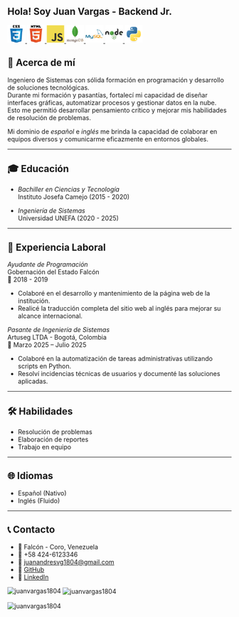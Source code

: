 ## Hola! Soy Juan Vargas - Backend Jr. 

<p align="left"> <a href="https://www.w3schools.com/css/" target="_blank" rel="noreferrer"> <img src="https://raw.githubusercontent.com/devicons/devicon/master/icons/css3/css3-original-wordmark.svg" alt="css3" width="40" height="40"/> </a> <a href="https://www.w3.org/html/" target="_blank" rel="noreferrer"> <img src="https://raw.githubusercontent.com/devicons/devicon/master/icons/html5/html5-original-wordmark.svg" alt="html5" width="40" height="40"/> </a> <a href="https://developer.mozilla.org/en-US/docs/Web/JavaScript" target="_blank" rel="noreferrer"> <img src="https://raw.githubusercontent.com/devicons/devicon/master/icons/javascript/javascript-original.svg" alt="javascript" width="40" height="40"/> </a> <a href="https://www.mongodb.com/" target="_blank" rel="noreferrer"> <img src="https://raw.githubusercontent.com/devicons/devicon/master/icons/mongodb/mongodb-original-wordmark.svg" alt="mongodb" width="40" height="40"/> </a> <a href="https://www.mysql.com/" target="_blank" rel="noreferrer"> <img src="https://raw.githubusercontent.com/devicons/devicon/master/icons/mysql/mysql-original-wordmark.svg" alt="mysql" width="40" height="40"/> </a> <a href="https://nodejs.org" target="_blank" rel="noreferrer"> <img src="https://raw.githubusercontent.com/devicons/devicon/master/icons/nodejs/nodejs-original-wordmark.svg" alt="nodejs" width="40" height="40"/> </a> <a href="https://www.python.org" target="_blank" rel="noreferrer"> <img src="https://raw.githubusercontent.com/devicons/devicon/master/icons/python/python-original.svg" alt="python" width="40" height="40"/> </a> </p>

## 📌 Acerca de mí
Ingeniero de Sistemas con sólida formación en programación y desarrollo de soluciones tecnológicas.  
Durante mi formación y pasantías, fortalecí mi capacidad de diseñar interfaces gráficas, automatizar procesos y gestionar datos en la nube.  
Esto me permitió desarrollar pensamiento crítico y mejorar mis habilidades de resolución de problemas.  

Mi dominio de *español* e *inglés* me brinda la capacidad de colaborar en equipos diversos y comunicarme eficazmente en entornos globales.  

---

## 🎓 Educación
- *Bachiller en Ciencias y Tecnología*  
  Instituto Josefa Camejo (2015 - 2020)  

- *Ingeniería de Sistemas*  
  Universidad UNEFA (2020 - 2025)  

---

## 💼 Experiencia Laboral
*Ayudante de Programación*  
Gobernación del Estado Falcón  
📅 2018 - 2019  
- Colaboré en el desarrollo y mantenimiento de la página web de la institución.  
- Realicé la traducción completa del sitio web al inglés para mejorar su alcance internacional.  

*Pasante de Ingeniería de Sistemas*  
Artuseg LTDA - Bogotá, Colombia  
📅 Marzo 2025 – Julio 2025  
- Colaboré en la automatización de tareas administrativas utilizando scripts en Python.  
- Resolví incidencias técnicas de usuarios y documenté las soluciones aplicadas.  

---

## 🛠 Habilidades
- Resolución de problemas  
- Elaboración de reportes  
- Trabajo en equipo  

---

## 🌐 Idiomas
- Español (Nativo)  
- Inglés (Fluido)  

---

## 📞 Contacto
- 📍 Falcón - Coro, Venezuela  
- 📱 +58 424-6123346  
- 📧 [juanandresvg1804@gmail.com](mailto:juanandresvg1804@gmail.com)  
- 🔗 [GitHub](https://github.com/JuanVargas1804)  
- 🔗 [LinkedIn](http://www.linkedin.com/in/juanvargas1804)


<p><img align="left" src="https://github-readme-stats.vercel.app/api/top-langs?username=juanvargas1804&show_icons=true&locale=en&layout=compact" alt="juanvargas1804" /></p>

<p>&nbsp;<img align="center" src="https://github-readme-stats.vercel.app/api?username=juanvargas1804&show_icons=true&locale=en" alt="juanvargas1804" /></p>

<p><img align="center" src="https://github-readme-streak-stats.herokuapp.com/?user=juanvargas1804&" alt="juanvargas1804" /></p>

